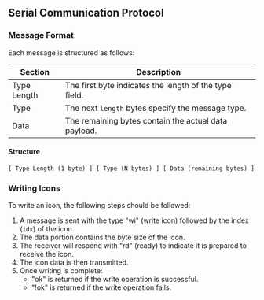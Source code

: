 ## Serial Communication Protocol

### Message Format

Each message is structured as follows:

| Section     | Description                                            |
| ----------- | ------------------------------------------------------ |
| Type Length | The first byte indicates the length of the type field. |
| Type        | The next `length` bytes specify the message type.      |
| Data        | The remaining bytes contain the actual data payload.   |

#### Structure

```
[ Type Length (1 byte) ] [ Type (N bytes) ] [ Data (remaining bytes) ]
```

### Writing Icons

To write an icon, the following steps should be followed:

1. A message is sent with the type "wi" (write icon) followed by the index (`idx`) of the icon.
2. The data portion contains the byte size of the icon.
3. The receiver will respond with "rd" (ready) to indicate it is prepared to receive the icon.
4. The icon data is then transmitted.
5. Once writing is complete:
   - "ok" is returned if the write operation is successful.
   - "!ok" is returned if the write operation fails.
